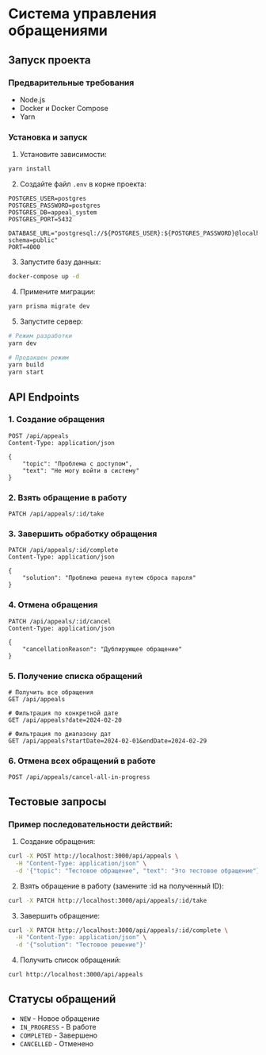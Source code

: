 # Система управления обращениями

## Запуск проекта

### Предварительные требования

- Node.js
- Docker и Docker Compose
- Yarn

### Установка и запуск

1. Установите зависимости:

```bash
yarn install
```

2. Создайте файл `.env` в корне проекта:

```env
POSTGRES_USER=postgres
POSTGRES_PASSWORD=postgres
POSTGRES_DB=appeal_system
POSTGRES_PORT=5432

DATABASE_URL="postgresql://${POSTGRES_USER}:${POSTGRES_PASSWORD}@localhost:${POSTGRES_PORT}/${POSTGRES_DB}?schema=public"
PORT=4000
```

3. Запустите базу данных:

```bash
docker-compose up -d
```

4. Примените миграции:

```bash
yarn prisma migrate dev
```

5. Запустите сервер:

```bash
# Режим разработки
yarn dev

# Продакшен режим
yarn build
yarn start
```

## API Endpoints

### 1. Создание обращения

```http
POST /api/appeals
Content-Type: application/json

{
    "topic": "Проблема с доступом",
    "text": "Не могу войти в систему"
}
```

### 2. Взять обращение в работу

```http
PATCH /api/appeals/:id/take
```

### 3. Завершить обработку обращения

```http
PATCH /api/appeals/:id/complete
Content-Type: application/json

{
    "solution": "Проблема решена путем сброса пароля"
}
```

### 4. Отмена обращения

```http
PATCH /api/appeals/:id/cancel
Content-Type: application/json

{
    "cancellationReason": "Дублирующее обращение"
}
```

### 5. Получение списка обращений

```http
# Получить все обращения
GET /api/appeals

# Фильтрация по конкретной дате
GET /api/appeals?date=2024-02-20

# Фильтрация по диапазону дат
GET /api/appeals?startDate=2024-02-01&endDate=2024-02-29
```

### 6. Отмена всех обращений в работе

```http
POST /api/appeals/cancel-all-in-progress
```

## Тестовые запросы

### Пример последовательности действий:

1. Создание обращения:

```bash
curl -X POST http://localhost:3000/api/appeals \
  -H "Content-Type: application/json" \
  -d '{"topic": "Тестовое обращение", "text": "Это тестовое обращение"}'
```

2. Взять обращение в работу (замените :id на полученный ID):

```bash
curl -X PATCH http://localhost:3000/api/appeals/:id/take
```

3. Завершить обращение:

```bash
curl -X PATCH http://localhost:3000/api/appeals/:id/complete \
  -H "Content-Type: application/json" \
  -d '{"solution": "Тестовое решение"}'
```

4. Получить список обращений:

```bash
curl http://localhost:3000/api/appeals
```

## Статусы обращений

- `NEW` - Новое обращение
- `IN_PROGRESS` - В работе
- `COMPLETED` - Завершено
- `CANCELLED` - Отменено
